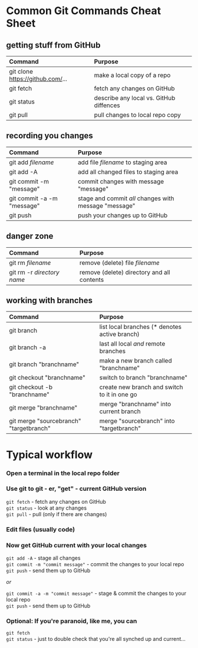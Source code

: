 # Common Git Commands Cheat Sheet
## getting stuff from GitHub
| Command  | Purpose  |
|:----------|:----------|
| git clone https://github.com/...   | make a local copy of a repo    |
| git fetch    | fetch any changes on GitHub    |
| git status    | describe any local vs. GitHub diffences     |
| git pull    | pull changes to local repo copy    |

## recording you changes
| Command  | Purpose  |
|:----------|:----------|
| git add *filename*   | add file *filename* to staging area    |
| git add -A    | add all changed files to staging area    |
| git commit -m "message"    | commit changes with message "message"    |
| git commit -a -m "message"    | stage and commit *all* changes with message "message"    |
| git push    | push your changes up to GitHub    |

## danger zone
| Command  | Purpose  |
|:----------|:----------|
| git rm *filename*   | remove (delete) file *filename*     |
| git rm -r *directory name*   | remove (delete) directory and all contents     |

## working with branches
| Command  | Purpose  |
|:----------|:----------|
| git branch    | list local branches (* denotes active branch)   |
| git branch -a    | last all local *and* remote branches    |
| git branch "branchname"    | make a new branch called "branchname"    |
| git checkout "branchname"   | switch to branch "branchname"    |
| git checkout -b "branchname" | create new branch and switch to it in one go |
| git merge "branchname"   | merge "branchname" into current branch   |
| git merge "sourcebranch" "targetbranch" | merge "sourcebranch" into "targetbranch" |

# Typical workflow
### Open a terminal in the local repo folder

### Use git to git - er, "get" - current GitHub version
`git fetch` - fetch any changes on GitHub  
`git status` - look at any changes  
`git pull` - pull (only if there are changes)

### Edit files (usually code)

### Now get GitHub current with your local changes
`git add -A` - stage all changes  
`git commit -m "commit message"` - commit the changes to your local repo  
`git push` - send them up to GitHub  

*or*  

`git commit -a -m "commit message"` - stage & commit the changes to your local repo  
`git push` - send them up to GitHub  

### Optional: If you're paranoid, like me, you can  
`git fetch`  
`git status`  - just to double check that you're all synched up and current...

